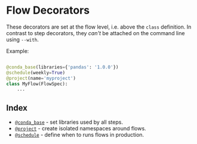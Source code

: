 
# Flow Decorators

These decorators are set at the flow level, i.e. above the `class` definition. In contrast to step decorators, they _can't_ be attached on the command line using `--with`.

Example:

```python

@conda_base(libraries={'pandas': '1.0.0'})
@schedule(weekly=True)
@project(name='myproject')
class MyFlow(FlowSpec):
    ...
```

## Index

 - [`@conda_base`](/api/flow-decorators/conda_base) - set libraries used by all steps.
 - [`@project`](/api/flow-decorators/project) - create isolated namespaces around flows.
 - [`@schedule`](/api/flow-decorators/schedule) - define when to runs flows in production.